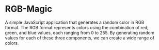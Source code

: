 # RGB-Magic
A simple JavaScript application that generates a random color in RGB format. The RGB format represents colors using the combination of red, green, and blue values, each ranging from 0 to 255. By generating random values for each of these three components, we can create a wide range of colors.
